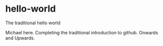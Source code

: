 # hello-world
The traditional hello world

Michael here. Completing the traditional introduction to github. Onwards and Upwards.
